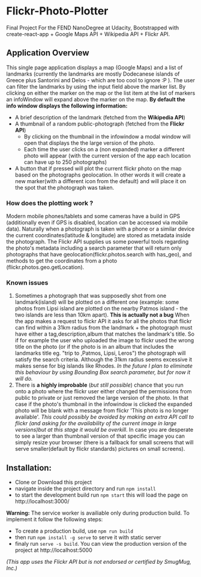 # Flickr-Photo-Plotter
Final Project For the FEND NanoDegree at Udacity,
Bootstrapped with create-react-app + Google Maps API + Wikipedia API + Flickr API.



## Application Overview

This single page application displays a map (Google Maps) and a list of landmarks (currently the landmarks are mostly Dodecanese islands of Greece plus Santorini and Delos - which are too cool to ignore :P ). The user can filter the landmarks by using the input field above the marker list. By clicking on either the marker on the map or the list item at the list of markers an infoWindow will expand above the marker on the map. **By default the info window displays the following information:**
* A brief description of the landmark (fetched from the **Wikipedia API**)
* A thumbnail of a random public-photograph (fetched from the **Flickr API**)
    * By clicking on the thumbnail in the infowindow a modal window will open that displays the the large version of the photo. 
    * Each time the user clicks on a (non expanded) marker a different photo will appear (with the current version of the app each location can have up to 250 photographs)
* A button that if pressed will plot the current flickr photo on the map based on the photographs geolocation. In other words it will create a new marker(with a different icon from the default) and will place it on the spot that the photograph was taken.  

### How does the plotting work ?
Modern mobile phones/tablets and some cameras have a build in GPS (additionally even if GPS is disabled, location can be accessed via mobile data).
Naturally when a photograph is taken with a phone or a similar device the current coordinates(latitude & longitude) are stored as metadata inside the photograph. The Flickr API  supplies us some powerful tools regarding the photo's metadata including a search parameter that will return only photographs that have geolocation(flickr.photos.search with has_geo), and methods to get the coordinates from a photo (flickr.photos.geo.getLocation).

### Known issues
  1. Sometimes a photograph that was supposedly shot from one landmark(island) will be plotted on a different one (example: some photos from Lipsi island are plotted on the nearby Patmos island - the two islands are less than 10km apart). **This is actually not a bug** When the app makes a request to flickr API it asks for all the photos that flickr can find within a 31km radius from the landmark + the photograph must have either a tag,description,album that matches the landmark's title. So if for example the user who uploaded the image to flickr used the wrong title on the photo (or if the photo is in an album that includes the landmarks title eg. "trip to ,Patmos, Lipsi, Leros") the photograph will satisfy the search criteria. Although the 31km radius seems excessive it makes sense for big islands like Rhodes. *In the future I plan to eliminate this behaviour by using Bounding Box search parameter, but for now it will do.*
  2. There is **a highly improbable** (*but still possible*) chance that you run onto a photo where the flickr user either changed the permissions from public to private or just removed the large version of the photo. In that case if the photo's thumbnail in the infowindow is clicked the expanded photo will be blank with a message from flickr 'This photo is no longer available'. *This could possibly be avoided by making an extra API call to flickr (and asking for the availability of the current image in large versions)but at this stage it would be overkill*. In case you are desperate to see a larger than thumbnail version of that specific image you can simply resize your browser (there is a fallback for small screens that will serve smaller(default by flickr standards) pictures on small screens). 


## Installation:
* Clone or Download this project
* navigate inside the project directory and run `npm install`
* to start the development build run `npm start` this will load the page on http://localhost:3000/

**Warning:**
The service worker is availiable only during production build.
To implement it follow the following steps:
* To create a production build, use `npm run build`
* then run `npm install -g serve` to serve it with static server
* finaly run `serve -s build`. You can view the production version of the project at http://localhost:5000 


*(This app uses the Flickr API but is not endorsed or certified by SmugMug, Inc.)*
